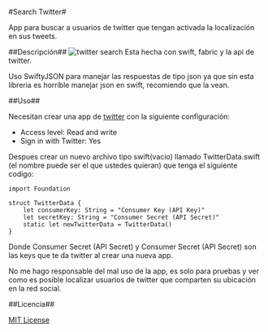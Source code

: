 #Search Twitter#

App para buscar a usuarios de twitter que tengan activada la localización en sus tweets.

##Descripción##
![twitter search](http://res.cloudinary.com/vincent1bt/image/upload/v1462492838/ezgif.com-video-to-gif_1_suk0z4.gif "Video demo")
Esta hecha con swift, fabric y la api de twitter.

Uso SwiftyJSON para manejar las respuestas de tipo json ya que sin esta libreria es horrible manejar json en swift, recomiendo que la vean.

##Uso##

Necesitan crear una app de [twitter](https://apps.twitter.com)
con la siguiente configuración:

- Access level: Read and write
- Sign in with Twitter:	Yes

Despues crear un nuevo archivo tipo swift(vacio) llamado TwitterData.swift (el nombre puede ser el que ustedes quieran)
que tenga el siguiente codigo:
```
import Foundation

struct TwitterData {
    let consumerKey: String = "Consumer Key (API Key)"
    let secretKey: String = "Consumer Secret (API Secret)"
    static let newTwitterData = TwitterData()
}
```

Donde Consumer Secret (API Secret) y Consumer Secret (API Secret) son las keys que te da twitter al crear una nueva app.

No me hago responsable del mal uso de la app, es solo para pruebas y ver como es posible localizar usuarios de twitter que comparten su ubicación en la red social.

##Licencia##

[MIT License](http://opensource.org/licenses/MIT)